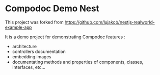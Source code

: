 # Compodoc Demo Nest

This project was forked from https://github.com/lujakob/nestjs-realworld-example-app

It is a demo project for demonstrating Compodoc features :

-   architecture
-   controllers documentation
-   embedding images
-   documentating methods and properties of components, classes, interfaces, etc...
